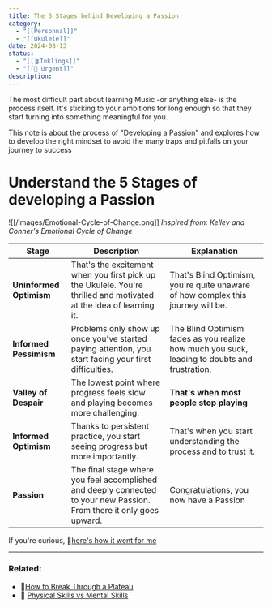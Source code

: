 ```yaml
---
title: The 5 Stages behind Developing a Passion
category:
  - "[[Personnal]]"
  - "[[Ukulele]]"
date: 2024-08-13
status:
  - "[[🪴Inklings]]"
  - "[[🚧 Urgent]]"
description: 
---
```

The most difficult part about learning Music -or anything else- is the process itself. It's sticking to your ambitions for long enough so that they start turning into something meaningful for you.


This note is about the process of "Developing a Passion" and explores how to develop the right mindset to avoid the many traps and pitfalls on your journey to success


# Understand the 5 Stages of developing a Passion

![[/images/Emotional-Cycle-of-Change.png]]
*Inspired from: Kelley and Conner's Emotional Cycle of Change* 


| Stage                   | Description                                                                                                           | Explanation                                                                                   |
| ----------------------- | --------------------------------------------------------------------------------------------------------------------- | --------------------------------------------------------------------------------------------- |
| **Uninformed Optimism** | That's the excitement when you first pick up the Ukulele. You're thrilled and motivated at the idea of learning it.   | That's Blind Optimism, you're quite unaware of how complex this journey will be.              |
| **Informed Pessimism**  | Problems only show up once you've started paying attention, you start facing your first difficulties.                 | The Blind Optimism fades as you realize how much you suck, leading to doubts and frustration. |
| **Valley of Despair**   | The lowest point where progress feels slow and playing becomes more challenging.                                      | **That's when most people stop playing**                                                      |
| **Informed Optimism**   | Thanks to persistent practice, you start seeing progress but more importantly.                                        | That's when you start understanding the process and to trust it.                              |
| **Passion**             | The final stage where you feel accomplished and deeply connected to your new Passion. From there it only goes upward. | Congratulations, you now have a Passion                                                       |


If you're curious, 📝[here's how it went for me](/notes/despairtopassion)


--- 
### Related:
- 📝[How to Break Through a Plateau](Overcoming%20Plateau.md)
- 📝 [Physical Skills vs Mental Skills](/notes/physical-vs-mental)